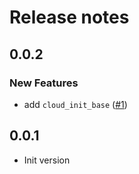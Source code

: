# Release notes

<!-- do not remove -->

## 0.0.2

### New Features

- add `cloud_init_base` ([#1](https://github.com/AnswerDotAI/fastcloudinit/issues/1))


## 0.0.1

- Init version

